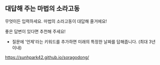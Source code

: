 ## 대답해 주는 마법의 소라고동

무엇이든 입력하세요. 마법의 소라고동이 대답해 줄거에요!

좋은 답변이 있다면 추천해 주세요!

* 질문에 '언제'라는 키워드를 추가하면 미래의 특정한 날짜를 답해줍니다. (최대 3년 이내)

https://sunhpark42.github.io/soragodong/
